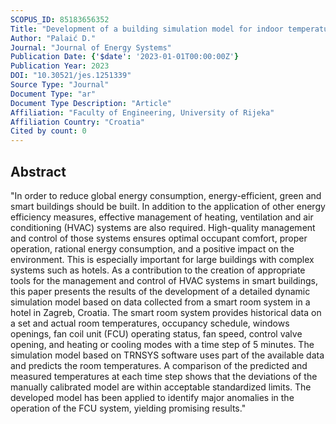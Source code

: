 ```yaml
---
SCOPUS_ID: 85183656352
Title: "Development of a building simulation model for indoor temperature prediction and HVAC system anomaly detection"
Author: "Palaić D."
Journal: "Journal of Energy Systems"
Publication Date: {'$date': '2023-01-01T00:00:00Z'}
Publication Year: 2023
DOI: "10.30521/jes.1251339"
Source Type: "Journal"
Document Type: "ar"
Document Type Description: "Article"
Affiliation: "Faculty of Engineering, University of Rijeka"
Affiliation Country: "Croatia"
Cited by count: 0
---
```


## Abstract
"In order to reduce global energy consumption, energy-efficient, green and smart buildings should be built. In addition to the application of other energy efficiency measures, effective management of heating, ventilation and air conditioning (HVAC) systems are also required. High-quality management and control of those systems ensures optimal occupant comfort, proper operation, rational energy consumption, and a positive impact on the environment. This is especially important for large buildings with complex systems such as hotels. As a contribution to the creation of appropriate tools for the management and control of HVAC systems in smart buildings, this paper presents the results of the development of a detailed dynamic simulation model based on data collected from a smart room system in a hotel in Zagreb, Croatia. The smart room system provides historical data on a set and actual room temperatures, occupancy schedule, windows openings, fan coil unit (FCU) operating status, fan speed, control valve opening, and heating or cooling modes with a time step of 5 minutes. The simulation model based on TRNSYS software uses part of the available data and predicts the room temperatures. A comparison of the predicted and measured temperatures at each time step shows that the deviations of the manually calibrated model are within acceptable standardized limits. The developed model has been applied to identify major anomalies in the operation of the FCU system, yielding promising results."
